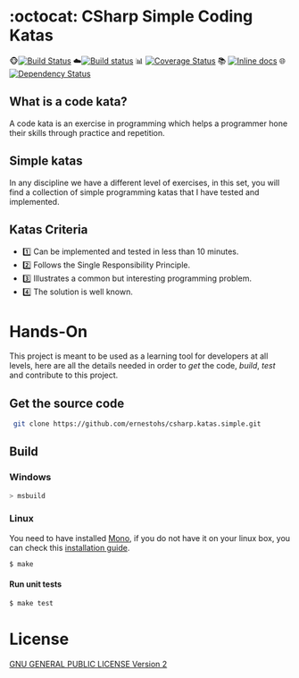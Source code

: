 # :octocat: CSharp Simple Coding Katas
:monkey_face:[![Build Status](https://travis-ci.org/ernestohs/csharp.katas.simple.svg)](https://travis-ci.org/ernestohs/csharp.katas.simple)
:cloud:[![Build status](https://ci.appveyor.com/api/projects/status/e7o2ga07i68f2kj4?svg=true)](https://ci.appveyor.com/project/ernestohs/csharp-katas-simple)
:bar_chart: [![Coverage Status](https://img.shields.io/coveralls/bfontaine/badges2svg.svg)](https://ci.appveyor.com/project/ernestohs/csharp-katas-simple/build/tests)
:books: [![Inline docs](http://inch-ci.org/github/bfontaine/badges2svg.svg)](https://github.com/ernestohs/csharp.katas.simple/wiki)
:globe_with_meridians: [![Dependency Status](https://img.shields.io/gemnasium/bfontaine/badges2svg.svg)](https://gemnasium.com/bfontaine/badges2svg)

## What is a code kata?
A code kata is an exercise in programming which helps a programmer hone their skills through practice and repetition.

## Simple katas
In any discipline we have a different level of exercises, in this set, you will find a collection of simple programming katas that I have tested and implemented.

## Katas Criteria

- :one: Can be implemented and tested in less than 10 minutes.
- :two: Follows the Single Responsibility Principle.
- :three: Illustrates a common but interesting programming problem.
- :four: The solution is well known.

# Hands-On

This project is meant to be used as a learning tool for developers at all levels, here are all the details needed in order to *get* the code, *build*, *test* and contribute to this project.

## Get the source code

```sh
 git clone https://github.com/ernestohs/csharp.katas.simple.git
```

## Build

### Windows

```sh
> msbuild
```

### Linux

You need to have installed [Mono](http://www.mono-project.com/), if you do not have it on your linux box, you can check this [installation guide](http://www.mono-project.com/docs/getting-started/install/linux/).

```sh
$ make
```

#### Run unit tests

```sh
$ make test
```

# License

[GNU GENERAL PUBLIC LICENSE                       Version 2](https://github.com/ernestohs/csharp.katas.simple/blob/master/LICENSE)
